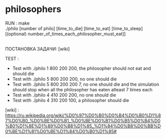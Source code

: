 # philosophers
RUN : make
<br>
./philo [number of philo] [time_to_die] [time_to_eat] [time_to_sleep] [(optional) number_of_times_each_philosopher_must_eat]]
<br>
<br>

ПОСТАНОВКА ЗАДАЧИ: [wiki]

TEST : 
  - Test with ./philo 1 800 200 200, the philosopher should not eat and should die
  - Test with ./philo 5 800 200 200, no one should die
  - Test with ./philo 5 800 200 200 7, no one should die and the simulation should stop when all the philosopher has eaten atleast 7 times each
  - Test with ./philo 4 410 200 200, no one should die
  - Test with ./philo 4 310 200 100, a philosopher should die

[wiki] : https://ru.wikipedia.org/wiki/%D0%97%D0%B0%D0%B4%D0%B0%D1%87%D0%B0_%D0%BE%D0%B1_%D0%BE%D0%B1%D0%B5%D0%B4%D0%B0%D1%8E%D1%89%D0%B8%D1%85_%D1%84%D0%B8%D0%BB%D0%BE%D1%81%D0%BE%D1%84%D0%B0%D1%85#
